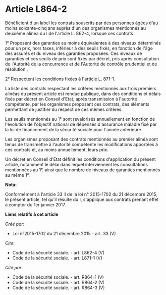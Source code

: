 # Article L864-2

Bénéficient d'un label les contrats souscrits par des personnes âgées d'au moins soixante-cinq ans auprès d'un des organismes
mentionnés au deuxième alinéa du I de l'article L. 862-4, lorsque ces contrats : 

1° Proposent des garanties au moins équivalentes à des niveaux déterminés pour un prix, hors taxes, inférieur à des seuils
fixés, en fonction de l'âge des assurés et du niveau des garanties proposées. Ces niveaux de garanties et ces seuils de prix
sont fixés par décret, pris après consultation de l'Autorité de la concurrence et de l'Autorité de contrôle prudentiel et de
résolution ; 

2° Respectent les conditions fixées à l'article L. 871-1. 

La liste des contrats respectant les critères mentionnés aux trois premiers alinéas du présent article est rendue publique,
dans des conditions et délais fixés par décret en Conseil d'Etat, après transmission à l'autorité compétente, par les
organismes proposant ces contrats, des éléments permettant de justifier du respect de ces mêmes critères. 

Les seuils mentionnés au 1° sont revalorisés annuellement en fonction de l'évolution de l'objectif national de dépenses
d'assurance maladie fixé par la loi de financement de la sécurité sociale pour l'année antérieure. 

Les organismes proposant des contrats mentionnés au premier alinéa sont tenus de transmettre à l'autorité compétente les
modifications apportées à ces contrats et, au moins annuellement, leurs prix. 

Un décret en Conseil d'Etat définit les conditions d'application du présent article, notamment le délai dans lequel
interviennent les consultations mentionnées au 1°, ainsi que le nombre de niveaux de garanties mentionnés au même 1°.

**Nota:**

Conformément à l'article 33 II de la loi n° 2015-1702 du 21 décembre 2015, le présent article, tel qu'il résulte du I,
s'applique aux contrats prenant effet à compter du 1er janvier 2017.

**Liens relatifs à cet article**

_Créé par_:

  - Loi n°2015-1702 du 21 décembre 2015 - art. 33 (V)

_Cite_:

  - Code de la sécurité sociale. - art. L862-4 (V)
  - Code de la sécurité sociale. - art. L871-1 (V)

_Cité par_:

  - Code de la sécurité sociale. - art. R864-1 (V)
  - Code de la sécurité sociale. - art. R864-2 (V)
  - Code de la sécurité sociale. - art. R864-3 (V)
